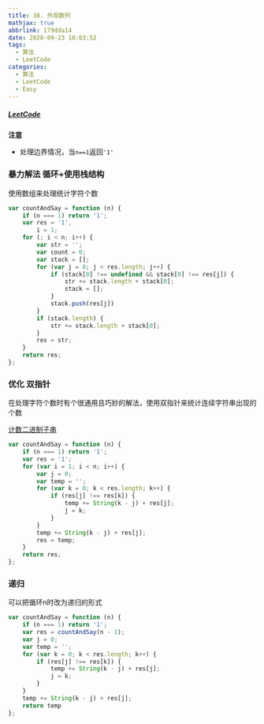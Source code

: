 ```yaml
---
title: 38. 外观数列
mathjax: true
abbrlink: 179dda14
date: 2020-09-23 18:03:52
tags:
  - 算法
  - LeetCode
categories:
  - 算法
  - LeetCode
  - Easy
---
```


##### [LeetCode](https://leetcode-cn.com/problems/count-and-say/)

**注意**

+ 处理边界情况，当`n==1`返回`'1'`

### 暴力解法  循环+使用栈结构

使用数组来处理统计字符个数

```javascript
var countAndSay = function (n) {
    if (n === 1) return '1';
    var res = '1',
        i = 1;
    for (; i < n; i++) {
        var str = '';
        var count = 0;
        var stack = [];
        for (var j = 0; j < res.length; j++) {
            if (stack[0] !== undefined && stack[0] !== res[j]) {
                str += stack.length + stack[0];
                stack = [];
            }
            stack.push(res[j])
        }
        if (stack.length) {
            str += stack.length + stack[0];
        }
        res = str;
    }
    return res;
};
```

### 优化 双指针

在处理字符个数时有个很通用且巧妙的解法，使用双指针来统计连续字符串出现的个数

[计数二进制子串](https://leetcode-cn.com/problems/count-binary-substrings/)

```javascript
var countAndSay = function (n) {
    if (n === 1) return '1';
    var res = '1';
    for (var i = 1; i < n; i++) {
        var j = 0;
        var temp = '';
        for (var k = 0; k < res.length; k++) {
            if (res[j] !== res[k]) {
                temp += String(k - j) + res[j];
                j = k;
            }
        }
        temp += String(k - j) + res[j];
        res = temp;
    }
    return res;
};
```

### 递归

可以把循环n时改为递归的形式

```javascript
var countAndSay = function (n) {
    if (n === 1) return '1';
    var res = countAndSay(n - 1);
    var j = 0;
    var temp = '';
    for (var k = 0; k < res.length; k++) {
        if (res[j] !== res[k]) {
            temp += String(k - j) + res[j];
            j = k;
        }
    }
    temp += String(k - j) + res[j];
    return temp
};
```
